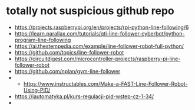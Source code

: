 # totally not suspicious github repo

- https://projects.raspberrypi.org/en/projects/rpi-python-line-following/6
- https://learn.parallax.com/tutorials/qti-line-follower-cyberbot/python-program-line-following
- https://ai.thestempedia.com/example/line-follower-robot-full-python/
- https://github.com/topics/line-follower-robot
- https://circuitdigest.com/microcontroller-projects/raspberry-pi-line-follower-robot
- https://github.com/nplan/gym-line-follower
- - https://www.instructables.com/Make-a-FAST-Line-Follower-Robot-Using-PID/
- https://iautomatyka.pl/kurs-regulacji-pid-wstep-cz-1-34/
- 
